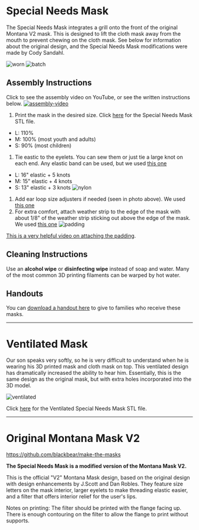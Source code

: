 # Special Needs Mask

The Special Needs Mask integrates a grill onto the front of the original Montana V2 mask. This is designed to lift the cloth mask away from the mouth to prevent chewing on the cloth mask. See below for information about the original design, and the Special Needs Mask modifications were made by Cody Sandahl.

![worn](images/special-needs-mask-worn.png)
![batch](images/batch-of-masks.jpg)

## Assembly Instructions
Click to see the assembly video on YouTube, or see the written instructions below.
[![assembly-video](images/assembly-video.jpg)](https://www.youtube.com/watch?v=Czd80KO87ts)

1. Print the mask in the desired size. Click [here](stls/SpecialNeedsMask.stl) for the Special Needs Mask STL file.
- L: 110%
- M: 100% (most youth and adults)
- S: 90% (most children)
1. Tie eastic to the eyelets. You can sew them or just tie a large knot on each end. Any elastic band can be used, but we used [this one](https://www.amazon.com/gp/product/B087G8ZB8C/)
- L: 16" elastic + 5 knots
- M: 15" elastic + 4 knots
- S: 13" elastic + 3 knots
![nylon](images/special-needs-mask-toggles.jpg)
1. Add ear loop size adjusters if needed (seen in photo above). We used [this one](https://www.amazon.com/gp/product/B08B4QY3TM/)
2. For extra comfort, attach weather strip to the edge of the mask with about 1/8" of the weather strip sticking out above the edge of the mask. We used [this one](https://www.amazon.com/gp/product/B07GQWMC5Q)
![padding](images/special-needs-mask-padding.jpg)

[This is a very helpful video on attaching the padding](https://www.youtube.com/watch?v=UkYnSPlj7AI).

## Cleaning Instructions
Use an **alcohol wipe** or **disinfecting wipe** instead of soap and water. Many of the most common 3D printing filaments can be warped by hot water.

## Handouts
You can [download a handout here](handouts/Instructions%20for%20Families.pdf) to give to families who receive these masks.

***

# Ventilated Mask
Our son speaks very softly, so he is very difficult to understand when he is wearing his 3D printed mask and cloth mask on top. This ventilated design has dramatically increased the ability to hear him. Essentially, this is the same design as the original mask, but with extra holes incorporated into the 3D model.

![ventilated](images/ventilated-1.jpg)

Click [here](stls/SpecialNeedsMask_Holes.stl) for the Ventilated Special Needs Mask STL file.

***

# Original Montana Mask V2
https://github.com/blackbear/make-the-masks

**The Special Needs Mask is a modified version of the Montana Mask V2.**

This is the official "V2" Montana Mask design, based on the original design with design enhancements by J.Scott and Dan Robles. They feature size letters on the mask interior, larger eyelets to make threading elastic easier, and a filter that offers interior relief for the user's lips.

Notes on printing: The filter should be printed with the flange facing up. There is enough contouring on the filter to allow the flange to print without supports.